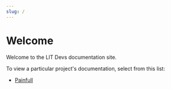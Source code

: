 ```yaml
---
slug: /
---
```


# Welcome

Welcome to the LIT Devs documentation site.

To view a particular project's documentation, select from this list:

- [Painfull](/painfull/intro)
